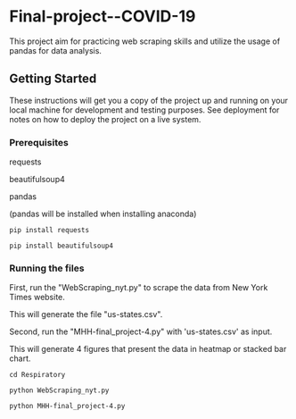 # Final-project--COVID-19

This project aim for practicing web scraping skills and utilize the usage of pandas for data analysis.

## Getting Started

These instructions will get you a copy of the project up and running on your local machine for development and testing purposes. See deployment for notes on how to deploy the project on a live system.

### Prerequisites

requests

beautifulsoup4

pandas

(pandas will be installed when installing anaconda)

```
pip install requests

pip install beautifulsoup4
```

### Running the files

First, run the "WebScraping_nyt.py" to scrape the data from New York Times website. 

This will generate the file "us-states.csv".

Second, run the "MHH-final_project-4.py" with 'us-states.csv' as input.

This will generate 4 figures that present the data in heatmap or stacked bar chart.

```
cd Respiratory

python WebScraping_nyt.py

python MHH-final_project-4.py
```

